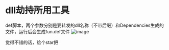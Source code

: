 # dll劫持所用工具

def脚本，两个参数分别是要转发的dll名称（不带后缀）和Dependencies生成的文件，运行后会生成fun.def文件
![image](https://github.com/hunzi0/dll/assets/57057346/7c727b97-98f2-4295-84e2-4dffa3cda181)

觉得不错的话，给个star把
